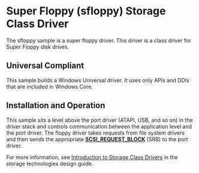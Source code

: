 Super Floppy (sfloppy) Storage Class Driver
===========================================

The sfloppy sample is a super floppy driver. This driver is a class driver for Super Floppy disk drives.

## Universal Compliant
This sample builds a Windows Universal driver. It uses only APIs and DDIs that are included in Windows Core.

Installation and Operation
--------------------------

This sample sits a level above the port driver (ATAPI, USB, and so on) in the driver stack and controls communication between the application level and the port driver. The floppy driver takes requests from file system drivers and then sends the appropriate [**SCSI\_REQUEST\_BLOCK**](http://msdn.microsoft.com/en-us/library/windows/hardware/ff565393) (SRB) to the port driver.

For more information, see [Introduction to Storage Class Drivers](http://msdn.microsoft.com/en-us/library/windows/hardware/ff559215) in the storage technologies design guide.

